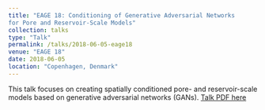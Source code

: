 ```yaml
---
title: "EAGE 18: Conditioning of Generative Adversarial Networks
for Pore and Reservoir-Scale Models"
collection: talks
type: "Talk"
permalink: /talks/2018-06-05-eage18
venue: "EAGE 18"
date: 2018-06-05
location: "Copenhagen, Denmark"
---
```


This talk focuses on creating spatially conditioned pore- and reservoir-scale models based on generative adversarial networks (GANs).
[Talk PDF here](https://lukasmosser.github.io/files/EAGE18_Mosser_Dubrule_Blunt_Conditioning.pdf)